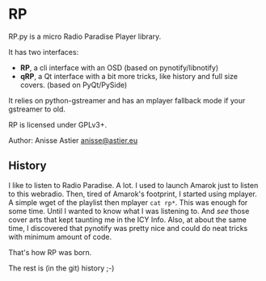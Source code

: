# RP

RP.py is a micro Radio Paradise Player library.

It has two interfaces:

- **RP**, a cli interface with an OSD (based on pynotify/libnotify)
- **qRP**, a Qt interface with a bit more tricks, like history and full size covers. (based on PyQt/PySide)

It relies on python-gstreamer and has an mplayer fallback mode if your gstreamer to old.

RP is licensed under GPLv3+.

Author: Anisse Astier <anisse@astier.eu>

## History

I like to listen to Radio Paradise. A lot. I used to launch Amarok just to listen to this webradio. Then, tired of Amarok's footprint, I started using mplayer. A simple wget of the playlist then mplayer `cat rp*`. This was enough for some time.
Until I wanted to know what I was listening to. And _see_ those cover arts that kept taunting me in the ICY Info. Also, at about the same time, I discovered that pynotify was pretty nice and could do neat tricks with minimum amount of code.

That's how RP was born.

The rest is (in the git) history ;-)

